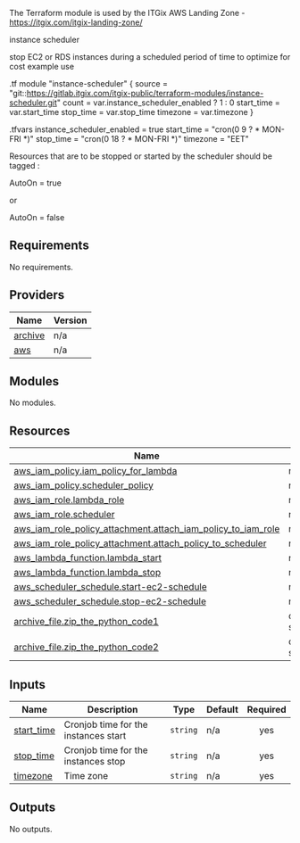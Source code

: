 The Terraform module is used by the ITGix AWS Landing Zone - https://itgix.com/itgix-landing-zone/

instance scheduler

stop EC2 or RDS instances during a scheduled period of time to optimize for cost
example use 

.tf 
module "instance-scheduler" {
  source     = "git::https://gitlab.itgix.com/itgix-public/terraform-modules/instance-scheduler.git"
  count      = var.instance_scheduler_enabled ? 1 : 0
  start_time = var.start_time
  stop_time  = var.stop_time
  timezone   = var.timezone
}

.tfvars
instance_scheduler_enabled = true
start_time                 = "cron(0 9 ? * MON-FRI *)"
stop_time                  = "cron(0 18 ? * MON-FRI *)"
timezone                   = "EET"


Resources that are to be stopped or started by the scheduler should be tagged : 

AutoOn = true

or

AutoOn = false

<!-- BEGIN_TF_DOCS -->
## Requirements

No requirements.

## Providers

| Name | Version |
|------|---------|
| <a name="provider_archive"></a> [archive](#provider\_archive) | n/a |
| <a name="provider_aws"></a> [aws](#provider\_aws) | n/a |

## Modules

No modules.

## Resources

| Name | Type |
|------|------|
| [aws_iam_policy.iam_policy_for_lambda](https://registry.terraform.io/providers/hashicorp/aws/latest/docs/resources/iam_policy) | resource |
| [aws_iam_policy.scheduler_policy](https://registry.terraform.io/providers/hashicorp/aws/latest/docs/resources/iam_policy) | resource |
| [aws_iam_role.lambda_role](https://registry.terraform.io/providers/hashicorp/aws/latest/docs/resources/iam_role) | resource |
| [aws_iam_role.scheduler](https://registry.terraform.io/providers/hashicorp/aws/latest/docs/resources/iam_role) | resource |
| [aws_iam_role_policy_attachment.attach_iam_policy_to_iam_role](https://registry.terraform.io/providers/hashicorp/aws/latest/docs/resources/iam_role_policy_attachment) | resource |
| [aws_iam_role_policy_attachment.attach_policy_to_scheduler](https://registry.terraform.io/providers/hashicorp/aws/latest/docs/resources/iam_role_policy_attachment) | resource |
| [aws_lambda_function.lambda_start](https://registry.terraform.io/providers/hashicorp/aws/latest/docs/resources/lambda_function) | resource |
| [aws_lambda_function.lambda_stop](https://registry.terraform.io/providers/hashicorp/aws/latest/docs/resources/lambda_function) | resource |
| [aws_scheduler_schedule.start-ec2-schedule](https://registry.terraform.io/providers/hashicorp/aws/latest/docs/resources/scheduler_schedule) | resource |
| [aws_scheduler_schedule.stop-ec2-schedule](https://registry.terraform.io/providers/hashicorp/aws/latest/docs/resources/scheduler_schedule) | resource |
| [archive_file.zip_the_python_code1](https://registry.terraform.io/providers/hashicorp/archive/latest/docs/data-sources/file) | data source |
| [archive_file.zip_the_python_code2](https://registry.terraform.io/providers/hashicorp/archive/latest/docs/data-sources/file) | data source |

## Inputs

| Name | Description | Type | Default | Required |
|------|-------------|------|---------|:--------:|
| <a name="input_start_time"></a> [start\_time](#input\_start\_time) | Cronjob time for the instances start | `string` | n/a | yes |
| <a name="input_stop_time"></a> [stop\_time](#input\_stop\_time) | Cronjob time for the instances stop | `string` | n/a | yes |
| <a name="input_timezone"></a> [timezone](#input\_timezone) | Time zone | `string` | n/a | yes |

## Outputs

No outputs.
<!-- END_TF_DOCS -->
